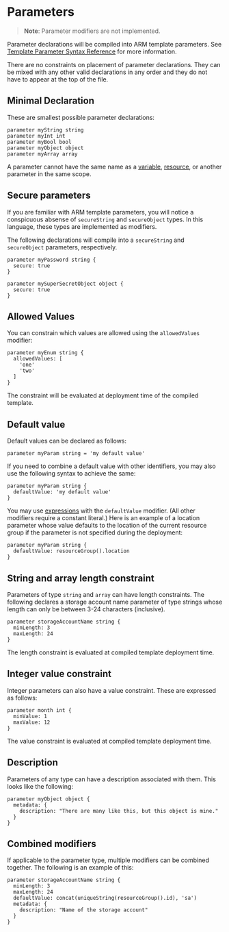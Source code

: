 # Parameters
> **Note**: Parameter modifiers are not implemented.

Parameter declarations will be compiled into ARM template parameters. See [Template Parameter Syntax Reference](https://docs.microsoft.com/en-us/azure/azure-resource-manager/templates/template-syntax#parameters) for more information.

There are no constraints on placement of parameter declarations. They can be mixed with any other valid declarations in any order and they do not have to appear at the top of the file.

## Minimal Declaration
These are smallest possible parameter declarations:
```
parameter myString string
parameter myInt int
parameter myBool bool
parameter myObject object
parameter myArray array
```

A parameter cannot have the same name as a [variable](./variables.md), [resource](./resources.md), or another parameter in the same scope.

## Secure parameters
If you are familiar with ARM template parameters, you will notice a conspicuous absense of `secureString` and `secureObject` types. In this language, these types are implemented as modifiers.

The following declarations will compile into a `secureString` and `secureObject` parameters, respectively.
```
parameter myPassword string { 
  secure: true
}

parameter mySuperSecretObject object { 
  secure: true
}
```
## Allowed Values
You can constrain which values are allowed using the `allowedValues` modifier:
```
parameter myEnum string {
  allowedValues: [
    'one'
    'two'
  ]
}
```

The constraint will be evaluated at deployment time of the compiled template.

## Default value
Default values can be declared as follows:
```
parameter myParam string = 'my default value'
```

If you need to combine a default value with other identifiers, you may also use the following syntax to achieve the same:
```
parameter myParam string {
  defaultValue: 'my default value'
}
```

You may use [expressions](./expressions.md) with the `defaultValue` modifier. (All other modifiers require a constant literal.) Here is an example of a location parameter whose value defaults to the location of the current resource group if the parameter is not specified during the deployment:
```
parameter myParam string {
  defaultValue: resourceGroup().location
}
```

## String and array length constraint
Parameters of type `string` and `array` can have length constraints. The following declares a storage account name parameter of type strings whose length can only be between 3-24 characters (inclusive).
```
parameter storageAccountName string {
  minLength: 3
  maxLength: 24
}
```

The length constraint is evaluated at compiled template deployment time.

## Integer value constraint
Integer parameters can also have a value constraint. These are expressed as follows:
```
parameter month int {
  minValue: 1
  maxValue: 12
}
```

The value constraint is evaluated at compiled template deployment time.

## Description
Parameters of any type can have a description associated with them. This looks like the following:
```
parameter myObject object {
  metadata: {
    description: "There are many like this, but this object is mine."
  }
}
```

## Combined modifiers
If applicable to the parameter type, multiple modifiers can be combined together. The following is an example of this:
```
parameter storageAccountName string {
  minLength: 3
  maxLength: 24
  defaultValue: concat(uniqueString(resourceGroup().id), 'sa')
  metadata: {
    description: "Name of the storage account"
  }
}
```
